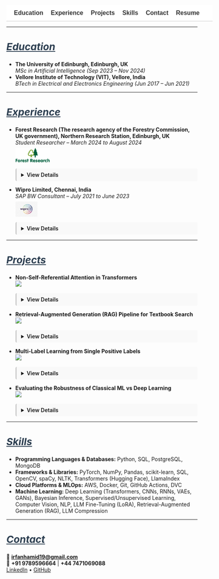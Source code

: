 <!-- Navigation Bar -->
<nav style="position: sticky; top: 0; background-color: #ffffff; padding: 12px 20px; font-family: sans-serif; font-size: 16px; z-index: 999; border-bottom: 1px solid #ccc; white-space: nowrap; overflow-x: auto; display: flex; min-width: 100%;">
  <a href="#education" style="margin-right: 20px; text-decoration: none; font-weight: bold; color: #333;">Education</a>
  <a href="#experience" style="margin-right: 20px; text-decoration: none; font-weight: bold; color: #333;">Experience</a>
  <a href="#projects" style="margin-right: 20px; text-decoration: none; font-weight: bold; color: #333;">Projects</a>
  <a href="#skills" style="margin-right: 20px; text-decoration: none; font-weight: bold; color: #333;">Skills</a>
  <a href="#contact" style="margin-right: 20px; text-decoration: none; font-weight: bold; color: #333;">Contact</a>
  <a href="/assets/resume/Irfan_Resume.pdf" download style="text-decoration: none; font-weight: bold; color: #333;">Resume</a>
</nav>

<!-- CSS -->
<style>
  details {
    transition: all 0.3s ease-in-out;
    overflow: hidden;
    margin-bottom: 12px;
    padding: 8px 12px;
    border-left: 3px solid #ccc;
    background-color: #f9f9f9;
    border-radius: 4px;
  }
  details[open] summary ~ * {
    animation: slideDown 0.3s ease-in-out;
  }
  @keyframes slideDown {
    0% { opacity: 0; transform: translateY(-5px); }
    100% { opacity: 1; transform: translateY(0); }
  }
  summary {
    cursor: pointer;
    font-weight: 600;
  }
  :target {
    scroll-margin-top: 100px;
  }
</style>

---

<section id="education">
  <h2 style="scroll-margin-top: 80px; font-size: 26px; font-style: italic; text-decoration: underline; color: #2c3e50;">Education</h2>

  - **The University of Edinburgh, Edinburgh, UK**  
    *MSc in Artificial Intelligence (Sep 2023 – Nov 2024)*
  - **Vellore Institute of Technology (VIT), Vellore, India**  
    *BTech in Electrical and Electronics Engineering (Jun 2017 – Jun 2021)*
</section>

---

<section id="experience">
  <h2 style="scroll-margin-top: 80px; font-size: 26px; font-style: italic; text-decoration: underline; color: #2c3e50;">Experience</h2>

  - **Forest Research (The research agency of the Forestry Commission, UK government), Northern Research Station, Edinburgh, UK**  
    *Student Researcher – March 2024 to August 2024*  
    <img src="assets/img/ForestResearch.jpg" alt="Forest Research Logo" style="height: 40px; margin-top: 6px; display: block;">
    <details><summary>View Details</summary><br>
      <ul>
        <li>Conducted industry-partnered machine learning research using multispectral satellite imagery to classify tree species in the Forest of Dean.</li>
        <li>Used ResNet-34, DenseNet-40, and Vision Transformers; QGIS for preprocessing, spatial analysis, and visualization.</li>
        <li>Compared model accuracy across species and analyzed spectral curves to explain predictions.</li>
      </ul>
    </details>

  - **Wipro Limited, Chennai, India**  
    *SAP BW Consultant – July 2021 to June 2023*  
    <img src="assets/img/WIPRO.jpeg" alt="Wipro Logo" style="height: 40px; margin-top: 6px; display: block;">
    <details><summary>View Details</summary><br>
      <ul>
        <li>Developed optimized data pipelines and reporting models using SAP BW for Nomad Foods Europe Limited.</li>
        <li>Designed queries to align with KPIs and enabled real-time insights with advanced modeling techniques.</li>
        <li>Improved ETL pipelines and enhanced BI performance using SAP BW/4HANA.</li>
      </ul>
    </details>
</section>

---

<section id="projects">
  <h2 style="scroll-margin-top: 80px; font-size: 26px; font-style: italic; text-decoration: underline; color: #2c3e50;">Projects</h2>

  - **Non-Self-Referential Attention in Transformers**  
    <a href="https://github.com/Irfan-Hamid/Rethinking-Attention-for-Transformers" target="_blank">
      <img src="https://img.shields.io/badge/View_on-GitHub-black?logo=github">
    </a>
    <details><summary>View Details</summary><br>
      <ul>
        <li>Explored modifications to Transformer architecture and developed a method called Non-Self-Referential Attention.</li>
        <li>Attenuated main diagonal attention scores to reduce self-referential bias and enhance translation accuracy.</li>
        <li>Achieved 2.12% BLEU score improvement on the en-pt opus_books dataset.</li>
      </ul>
    </details>

  - **Retrieval-Augmented Generation (RAG) Pipeline for Textbook Search**  
    <a href="https://github.com/Irfan-Hamid/LLM_RAG_IMPLEMENTATION" target="_blank">
      <img src="https://img.shields.io/badge/View_on-GitHub-black?logo=github">
    </a>
    <details><summary>View Details</summary><br>
      <ul>
        <li>Extracted and embedded PDF textbook content into dense vectors for semantic search.</li>
        <li>Implemented a retrieval mechanism to fetch context passages and used GEMMA-7B-it to generate answers.</li>
        <li>Built a scalable and context-aware Q&A pipeline using RAG principles.</li>
      </ul>
    </details>

  - **Multi-Label Learning from Single Positive Labels**  
    <a href="https://github.com/Irfan-Hamid/Multi-Label-Learning-from-Single-Positive-Labels" target="_blank">
      <img src="https://img.shields.io/badge/View_on-GitHub-black?logo=github">
    </a>
    <details><summary>View Details</summary><br>
      <ul>
        <li>Addressed multi-label classification using presence-only species data with SPMLL approach.</li>
        <li>Inferred full label sets using deep learning while trained on single positive labels per instance.</li>
        <li>Proposed and implemented UPL loss, improving performance by 72% over standard BCE loss.</li>
      </ul>
    </details>

  - **Evaluating the Robustness of Classical ML vs Deep Learning**  
    <a href="https://github.com/Irfan-Hamid/Robustness-Comparison-Classical-machine-learning-vs.-Deep-Learning-in-Image-Classification" target="_blank">
      <img src="https://img.shields.io/badge/View_on-GitHub-black?logo=github">
    </a>
    <details><summary>View Details</summary><br>
      <ul>
        <li>Compared Random Forest, SVM, and AlexNet on the Sports Balls Image dataset from Kaggle.</li>
        <li>Trained on clean data, tested on perturbed images including noise, blur, occlusion, and brightness variations.</li>
        <li>AlexNet outperformed classical models under distortion, showing superior generalization.</li>
      </ul>
    </details>
</section>

---

<section id="skills">
  <h2 style="scroll-margin-top: 80px; font-size: 26px; font-style: italic; text-decoration: underline; color: #2c3e50;">Skills</h2>

  - **Programming Languages & Databases:** Python, SQL, PostgreSQL, MongoDB  
  - **Frameworks & Libraries:** PyTorch, NumPy, Pandas, scikit-learn, SQL, OpenCV, spaCy, NLTK, Transformers (Hugging Face), LlamaIndex  
  - **Cloud Platforms & MLOps:** AWS, Docker, Git, GitHub Actions, DVC  
  - **Machine Learning:** Deep Learning (Transformers, CNNs, RNNs, VAEs, GANs), Bayesian Inference, Supervised/Unsupervised Learning, Computer Vision, NLP, LLM Fine-Tuning (LoRA), Retrieval-Augmented Generation (RAG), LLM Compression
</section>

---

<section id="contact">
  <h2 style="scroll-margin-top: 80px; font-size: 26px; font-style: italic; text-decoration: underline; color: #2c3e50;">Contact</h2>

  📧 **irfanhamid19@gmail.com**  
  📱 **+91 9789596664** | **+44 7471069088**  
  [LinkedIn](https://www.linkedin.com/in/irfan-hamid/) • [GitHub](https://github.com/Irfan-Hamid)
</section>

